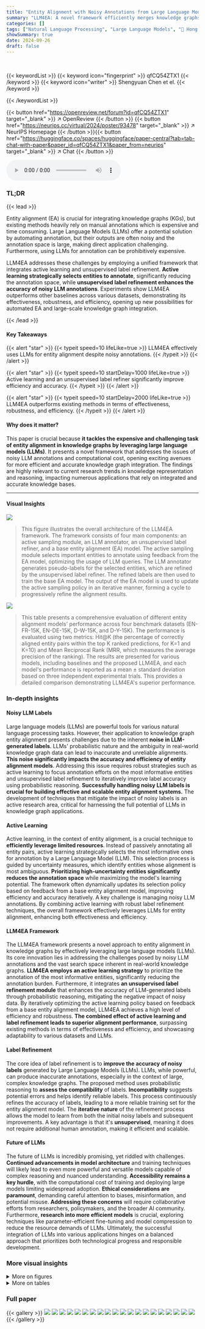 ```yaml
---
title: "Entity Alignment with Noisy Annotations from Large Language Models"
summary: "LLM4EA: A novel framework efficiently merges knowledge graphs using LLMs, overcoming noisy annotations and high costs via active learning and unsupervised label refinement, boosting accuracy and effic..."
categories: []
tags: ["Natural Language Processing", "Large Language Models", "🏢 Hong Kong Polytechnic University",]
showSummary: true
date: 2024-09-26
draft: false
---
```


<br>

{{< keywordList >}}
{{< keyword icon="fingerprint" >}} qfCQ54ZTX1 {{< /keyword >}}
{{< keyword icon="writer" >}} Shengyuan Chen et el. {{< /keyword >}}
 
{{< /keywordList >}}

{{< button href="https://openreview.net/forum?id=qfCQ54ZTX1" target="_blank" >}}
↗ OpenReview
{{< /button >}}
{{< button href="https://neurips.cc/virtual/2024/poster/93478" target="_blank" >}}
↗ NeurIPS Homepage
{{< /button >}}{{< button href="https://huggingface.co/spaces/huggingface/paper-central?tab=tab-chat-with-paper&paper_id=qfCQ54ZTX1&paper_from=neurips" target="_blank" >}}
↗ Chat
{{< /button >}}



<audio controls>
    <source src="https://ai-paper-reviewer.com/qfCQ54ZTX1/podcast.wav" type="audio/wav">
    Your browser does not support the audio element.
</audio>


### TL;DR


{{< lead >}}

Entity alignment (EA) is crucial for integrating knowledge graphs (KGs), but existing methods heavily rely on manual annotations which is expensive and time consuming.  Large Language Models (LLMs) offer a potential solution by automating annotation, but their outputs are often noisy and the annotation space is large, making direct application challenging.  Furthermore, using LLMs for annotation can be prohibitively expensive. 

LLM4EA addresses these challenges by employing a unified framework that integrates active learning and unsupervised label refinement.  **Active learning strategically selects entities to annotate**, significantly reducing the annotation space, while **unsupervised label refinement enhances the accuracy of noisy LLM annotations**.  Experiments show LLM4EA outperforms other baselines across various datasets, demonstrating its effectiveness, robustness, and efficiency, opening up new possibilities for automated EA and large-scale knowledge graph integration.

{{< /lead >}}


#### Key Takeaways

{{< alert "star" >}}
{{< typeit speed=10 lifeLike=true >}} LLM4EA effectively uses LLMs for entity alignment despite noisy annotations. {{< /typeit >}}
{{< /alert >}}

{{< alert "star" >}}
{{< typeit speed=10 startDelay=1000 lifeLike=true >}} Active learning and an unsupervised label refiner significantly improve efficiency and accuracy. {{< /typeit >}}
{{< /alert >}}

{{< alert "star" >}}
{{< typeit speed=10 startDelay=2000 lifeLike=true >}} LLM4EA outperforms existing methods in terms of effectiveness, robustness, and efficiency. {{< /typeit >}}
{{< /alert >}}

#### Why does it matter?
This paper is crucial because **it tackles the expensive and challenging task of entity alignment in knowledge graphs by leveraging large language models (LLMs)**.  It presents a novel framework that addresses the issues of noisy LLM annotations and computational cost, opening exciting avenues for more efficient and accurate knowledge graph integration.  The findings are highly relevant to current research trends in knowledge representation and reasoning, impacting numerous applications that rely on integrated and accurate knowledge bases.

------
#### Visual Insights



![](https://ai-paper-reviewer.com/qfCQ54ZTX1/figures_2_1.jpg)

> This figure illustrates the overall architecture of the LLM4EA framework. The framework consists of four main components: an active sampling module, an LLM annotator, an unsupervised label refiner, and a base entity alignment (EA) model. The active sampling module selects important entities to annotate using feedback from the EA model, optimizing the usage of LLM queries. The LLM annotator generates pseudo-labels for the selected entities, which are refined by the unsupervised label refiner. The refined labels are then used to train the base EA model. The output of the EA model is used to update the active sampling policy in an iterative manner, forming a cycle to progressively refine the alignment results.





![](https://ai-paper-reviewer.com/qfCQ54ZTX1/tables_6_1.jpg)

> This table presents a comprehensive evaluation of different entity alignment models' performance across four benchmark datasets (EN-FR-15K, EN-DE-15K, D-W-15K, and D-Y-15K).  The performance is evaluated using two metrics: Hit@K (the percentage of correctly aligned entity pairs within the top K ranked predictions, for K=1 and K=10) and Mean Reciprocal Rank (MRR, which measures the average precision of the ranking). The results are presented for various models, including baselines and the proposed LLM4EA, and each model's performance is reported as a mean ± standard deviation based on three independent experimental trials. This provides a detailed comparison demonstrating LLM4EA's superior performance.





### In-depth insights


#### Noisy LLM Labels
Large language models (LLMs) are powerful tools for various natural language processing tasks. However, their application to knowledge graph entity alignment presents challenges due to the inherent **noise in LLM-generated labels**.  LLMs' probabilistic nature and the ambiguity in real-world knowledge graph data can lead to inaccurate and unreliable alignments. **This noise significantly impacts the accuracy and efficiency of entity alignment models**.  Addressing this issue requires robust strategies such as active learning to focus annotation efforts on the most informative entities and unsupervised label refinement to iteratively improve label accuracy using probabilistic reasoning.  **Successfully handling noisy LLM labels is crucial for building effective and scalable entity alignment systems.**  The development of techniques that mitigate the impact of noisy labels is an active research area, critical for harnessing the full potential of LLMs in knowledge graph applications.

#### Active Learning
Active learning, in the context of entity alignment, is a crucial technique to **efficiently leverage limited resources**.  Instead of passively annotating all entity pairs, active learning strategically selects the most informative ones for annotation by a Large Language Model (LLM). This selection process is guided by uncertainty measures, which identify entities whose alignment is most ambiguous.  **Prioritizing high-uncertainty entities significantly reduces the annotation space** while maximizing the model's learning potential. The framework often dynamically updates its selection policy based on feedback from a base entity alignment model, improving efficiency and accuracy iteratively.  A key challenge is managing noisy LLM annotations. By combining active learning with robust label refinement techniques, the overall framework effectively leverages LLMs for entity alignment, enhancing both effectiveness and efficiency.

#### LLM4EA Framework
The LLM4EA framework presents a novel approach to entity alignment in knowledge graphs by effectively leveraging large language models (LLMs).  Its core innovation lies in addressing the challenges posed by noisy LLM annotations and the vast search space inherent in real-world knowledge graphs. **LLM4EA employs an active learning strategy** to prioritize the annotation of the most informative entities, significantly reducing the annotation burden.  Furthermore, it integrates **an unsupervised label refinement module** that enhances the accuracy of LLM-generated labels through probabilistic reasoning, mitigating the negative impact of noisy data. By iteratively optimizing the active learning policy based on feedback from a base entity alignment model, LLM4EA achieves a high level of efficiency and robustness.  **The combined effect of active learning and label refinement leads to superior alignment performance**, surpassing existing methods in terms of effectiveness and efficiency, and showcasing adaptability to various datasets and LLMs.

#### Label Refinement
The core idea of label refinement is to **improve the accuracy of noisy labels** generated by Large Language Models (LLMs). LLMs, while powerful, can produce inaccurate annotations, especially in the context of large, complex knowledge graphs.  The proposed method uses probabilistic reasoning to **assess the compatibility** of labels.  **Incompatibility** suggests potential errors and helps identify reliable labels. This process continuously refines the accuracy of labels, leading to a more reliable training set for the entity alignment model.  The **iterative nature** of the refinement process allows the model to learn from both the initial noisy labels and subsequent improvements. A key advantage is that it's **unsupervised**, meaning it does not require additional human annotation, making it efficient and scalable.

#### Future of LLMs
The future of LLMs is incredibly promising, yet riddled with challenges.  **Continued advancements in model architecture** and training techniques will likely lead to even more powerful and versatile models capable of complex reasoning and nuanced understanding.  **Accessibility remains a key hurdle**, with the computational cost of training and deploying large models limiting widespread adoption.  **Ethical considerations are paramount**, demanding careful attention to biases, misinformation, and potential misuse.   **Addressing these concerns** will require collaborative efforts from researchers, policymakers, and the broader AI community.  Furthermore, **research into more efficient models** is crucial, exploring techniques like parameter-efficient fine-tuning and model compression to reduce the resource demands of LLMs.  Ultimately, the successful integration of LLMs into various applications hinges on a balanced approach that prioritizes both technological progress and responsible development.


### More visual insights

<details>
<summary>More on figures
</summary>


![](https://ai-paper-reviewer.com/qfCQ54ZTX1/figures_7_1.jpg)

> This figure shows the mean reciprocal rank (MRR) achieved by using either GPT-3.5 or GPT-4 as the annotator for generating pseudo-labels for entity alignment across four different datasets.  The x-axis represents the query budget (increased for GPT-3.5 to compare performance at different costs), and the y-axis represents the MRR.  Error bars show the standard deviation across three repeated experiments for each condition.  The figure demonstrates the trade-off between cost and performance with different LLMs and demonstrates that GPT-4 is more efficient for entity alignment than GPT-3.5 at the default budget.


![](https://ai-paper-reviewer.com/qfCQ54ZTX1/figures_7_2.jpg)

> This figure analyzes the performance of the label refinement module in LLM4EA. The left and middle subfigures show how TPR and recall evolve across iterations for four datasets, demonstrating the refinement process's effectiveness in improving label accuracy. The right subfigure shows the robustness of the refinement process by testing it with initial pseudo-labels of varying quality (initial TPRs), highlighting its ability to consistently improve TPR.


![](https://ai-paper-reviewer.com/qfCQ54ZTX1/figures_8_1.jpg)

> This figure visualizes the results of experiments evaluating the performance of entity alignment across four different datasets.  The x-axis represents the number of active sampling iterations, while the y-axis shows the Mean Reciprocal Rank (MRR), a metric assessing the accuracy of the entity alignment. Each dataset's results are presented in a separate subplot. The plots show how the MRR changes as the number of iterations increases, allowing for observation of the relationship between the number of iterations performed in the active sampling process and the accuracy of the model's alignment predictions. Error bars are included to indicate the variability across the repeated experiments.


</details>




<details>
<summary>More on tables
</summary>


![](https://ai-paper-reviewer.com/qfCQ54ZTX1/tables_8_1.jpg)
> This table presents the ablation study results for the LLM4EA framework.  It shows the impact of removing key components (label refiner and active selection) and replacing the active selection policy with alternative methods (using only relational uncertainty, neighbor uncertainty, degree, or functionality sum) on the overall performance across four datasets (EN-FR-15K, EN-DE-15K, D-W-15K, D-Y-15K) using metrics Hit@1, Hit@10, and MRR.

![](https://ai-paper-reviewer.com/qfCQ54ZTX1/tables_13_1.jpg)
> This table presents a comprehensive evaluation of different entity alignment methods' performance across four benchmark datasets (EN-FR-15K, EN-DE-15K, D-W-15K, and D-Y-15K).  The evaluation metrics used are Hit@1, Hit@10, and Mean Reciprocal Rank (MRR), all expressed as percentages.  Results are averaged over three independent trials to provide a measure of statistical reliability. The table compares the performance of LLM4EA against several baseline methods (IMUSE, AlignE, BootEA, GCNAlign, RDGCN, and Dual-AMN).

![](https://ai-paper-reviewer.com/qfCQ54ZTX1/tables_14_1.jpg)
> This table presents the results of the entity alignment experiments.  It compares the performance of LLM4EA against several baseline models across four different datasets (EN-FR-15K, EN-DE-15K, D-W-15K, D-Y-15K).  The performance metrics used are Hit@1, Hit@10, and Mean Reciprocal Rank (MRR), all expressed as percentages.  The results are averaged over three trials to account for the inherent randomness of Large Language Models.  The table allows for a direct comparison of LLM4EA's performance against existing entity alignment methods.

![](https://ai-paper-reviewer.com/qfCQ54ZTX1/tables_15_1.jpg)
> This table presents a detailed breakdown of the statistics for each of the four datasets used in the OpenEA benchmark.  For each dataset, it shows the number of relations and relation triplets in each knowledge graph (KG), the number of attributes and attribute triplets, the number of entities with names, and the number of target entities present within the top-k most similar candidates selected during the counterpart filtering phase.

![](https://ai-paper-reviewer.com/qfCQ54ZTX1/tables_15_2.jpg)
> This table presents a comprehensive evaluation of different entity alignment methods across four benchmark datasets (EN-FR-15K, EN-DE-15K, D-W-15K, and D-Y-15K).  The performance of each method is assessed using three metrics: Hit@1, Hit@10, and Mean Reciprocal Rank (MRR).  The results are presented as percentages and represent the average performance over three independent trials, providing a measure of the methods' robustness and stability. The table allows for a comparison of the proposed LLM4EA framework against several baselines, highlighting its improved effectiveness in entity alignment.

![](https://ai-paper-reviewer.com/qfCQ54ZTX1/tables_15_3.jpg)
> This table compares the performance of the proposed LLM4EA model against several rule-based baselines on four benchmark datasets (EN-FR-15K, EN-DE-15K, D-W-15K, and D-Y-15K).  The rule-based methods include two lexical matching approaches (Emb-Match and Str-Match) and a probabilistic reasoning model (PARIS). The table shows the precision, recall, and F1-score for each method on each dataset, highlighting the superior performance of LLM4EA compared to the baselines.

</details>




### Full paper

{{< gallery >}}
<img src="https://ai-paper-reviewer.com/qfCQ54ZTX1/1.png" class="grid-w50 md:grid-w33 xl:grid-w25" />
<img src="https://ai-paper-reviewer.com/qfCQ54ZTX1/2.png" class="grid-w50 md:grid-w33 xl:grid-w25" />
<img src="https://ai-paper-reviewer.com/qfCQ54ZTX1/3.png" class="grid-w50 md:grid-w33 xl:grid-w25" />
<img src="https://ai-paper-reviewer.com/qfCQ54ZTX1/4.png" class="grid-w50 md:grid-w33 xl:grid-w25" />
<img src="https://ai-paper-reviewer.com/qfCQ54ZTX1/5.png" class="grid-w50 md:grid-w33 xl:grid-w25" />
<img src="https://ai-paper-reviewer.com/qfCQ54ZTX1/6.png" class="grid-w50 md:grid-w33 xl:grid-w25" />
<img src="https://ai-paper-reviewer.com/qfCQ54ZTX1/7.png" class="grid-w50 md:grid-w33 xl:grid-w25" />
<img src="https://ai-paper-reviewer.com/qfCQ54ZTX1/8.png" class="grid-w50 md:grid-w33 xl:grid-w25" />
<img src="https://ai-paper-reviewer.com/qfCQ54ZTX1/9.png" class="grid-w50 md:grid-w33 xl:grid-w25" />
<img src="https://ai-paper-reviewer.com/qfCQ54ZTX1/10.png" class="grid-w50 md:grid-w33 xl:grid-w25" />
<img src="https://ai-paper-reviewer.com/qfCQ54ZTX1/11.png" class="grid-w50 md:grid-w33 xl:grid-w25" />
<img src="https://ai-paper-reviewer.com/qfCQ54ZTX1/12.png" class="grid-w50 md:grid-w33 xl:grid-w25" />
<img src="https://ai-paper-reviewer.com/qfCQ54ZTX1/13.png" class="grid-w50 md:grid-w33 xl:grid-w25" />
<img src="https://ai-paper-reviewer.com/qfCQ54ZTX1/14.png" class="grid-w50 md:grid-w33 xl:grid-w25" />
<img src="https://ai-paper-reviewer.com/qfCQ54ZTX1/15.png" class="grid-w50 md:grid-w33 xl:grid-w25" />
<img src="https://ai-paper-reviewer.com/qfCQ54ZTX1/16.png" class="grid-w50 md:grid-w33 xl:grid-w25" />
<img src="https://ai-paper-reviewer.com/qfCQ54ZTX1/17.png" class="grid-w50 md:grid-w33 xl:grid-w25" />
<img src="https://ai-paper-reviewer.com/qfCQ54ZTX1/18.png" class="grid-w50 md:grid-w33 xl:grid-w25" />
<img src="https://ai-paper-reviewer.com/qfCQ54ZTX1/19.png" class="grid-w50 md:grid-w33 xl:grid-w25" />
<img src="https://ai-paper-reviewer.com/qfCQ54ZTX1/20.png" class="grid-w50 md:grid-w33 xl:grid-w25" />
{{< /gallery >}}